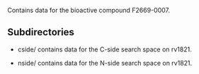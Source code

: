 Contains data for the bioactive compound F2669-0007.

## Subdirectories

- cside/ contains data for the C-side search space on rv1821.

- nside/ contains data for the N-side search space on rv1821.

